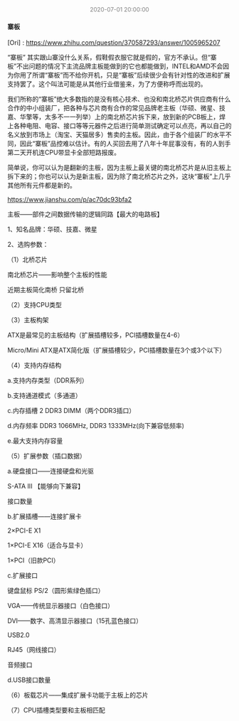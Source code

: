 <center><font size =2 color=grey >2020-07-01 20:00:00</font></center>



#### 寨板

[Ori] : https://www.zhihu.com/question/370587293/answer/1005965207

“寨板” 其实跟山寨没什么关系，假鞋假衣服它就是假的，官方不承认。但“寨板”不出问题的情况下主流品牌主板能做到的它也都能做到，INTEL和AMD不会因为你用了所谓“寨板”而不给你开机，只是“寨板”后续很少会有针对性的改进和扩展支持罢了。这个叫法可能是从其他行业借鉴来，为了方便称呼而出现的。

我们所称的“寨板”绝大多数指的是没有核心技术、也没和南北桥芯片供应商有什么合作的中小组装厂，把各种与芯片商有合作的常见品牌老主板（华硕、微星、技嘉、华擎等，太多不一一列举）上的南北桥芯片拆下来，放到新的PCB板上，焊上各种电阻、电容、接口等等元器件之后进行简单测试确定可以点亮，再以自己的名义放到市场上（淘宝、天猫居多）售卖的主板。因此，由于各个组装厂的水平不同，因此“寨板”品控难以估计。有的人买回去用了八年十年屁事没有，有的人到手第二天开机连CPU带显卡全部短路报废。

简单说，你可以认为是翻新的主板，因为主板上最关键的南北桥芯片是从旧主板上拆下来的；你也可以认为是新主板，因为除了南北桥芯片之外，这块“寨板”上几乎其他所有元件都是新的。

https://www.jianshu.com/p/ac70dc93bfa2



主板——部件之间数据传输的逻辑同路【最大的电路板】

1、知名品牌：华硕、技嘉、微星

2、选购参数：

（1）北桥芯片

南北桥芯片——影响整个主板的性能

近期主板简化南桥 只留北桥

（2）支持CPU类型

（3）主板构架

ATX是最常见的主板结构（扩展插槽较多，PCI插槽数量在4-6）

Micro/Mini ATX是ATX简化版（扩展插槽较少，PCI插槽数量在3个或3个以下）

（4）支持内存结构

a.支持内存类型（DDR系列）

b.支持通道模式（多通道）

c.内存插槽 2 DDR3 DIMM（两个DDR3插口）

d.内存频率 DDR3 1066MHz, DDR3 1333MHz(向下兼容低频率)

e.最大支持内存容量

（5）扩展参数（插口数据）

a.硬盘接口——连接硬盘和光驱

S-ATA III 【能够向下兼容】

接口数量

b.扩展插槽——连接扩展卡

2×PCI-E X1

1×PCI-E X16（适合与显卡）

1×PCI（旧款PCI）

c.扩展接口

键盘鼠标 PS/2（圆形紫绿色插口）

VGA——传统显示器接口（白色接口）

DVI——数字、高清显示器接口（15孔蓝色接口）

USB2.0

RJ45（网线接口）

音频接口

d.USB接口数量

（6）板载芯片——集成扩展卡功能于主板上的芯片

（7）CPU插槽类型要和主板相匹配




